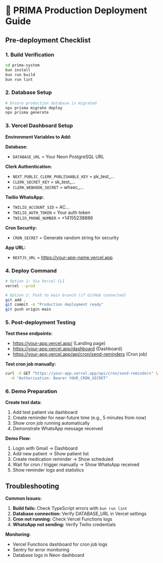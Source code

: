 # 🚀 PRIMA Production Deployment Guide

## Pre-deployment Checklist

### 1. Build Verification
```bash
cd prima-system
bun install
bun run build
bun run lint
```

### 2. Database Setup
```bash
# Ensure production database is migrated
npx prisma migrate deploy
npx prisma generate
```

### 3. Vercel Dashboard Setup

**Environment Variables to Add:**

**Database:**
- `DATABASE_URL` = Your Neon PostgreSQL URL

**Clerk Authentication:**
- `NEXT_PUBLIC_CLERK_PUBLISHABLE_KEY` = pk_test_...
- `CLERK_SECRET_KEY` = sk_test_...  
- `CLERK_WEBHOOK_SECRET` = whsec_...

**Twilio WhatsApp:**
- `TWILIO_ACCOUNT_SID` = AC...
- `TWILIO_AUTH_TOKEN` = Your auth token
- `TWILIO_PHONE_NUMBER` = +14155238886

**Cron Security:**
- `CRON_SECRET` = Generate random string for security

**App URL:**
- `NEXTJS_URL` = https://your-app-name.vercel.app

### 4. Deploy Command
```bash
# Option 1: Via Vercel CLI
vercel --prod

# Option 2: Push to main branch (if GitHub connected)
git add .
git commit -m "Production deployment ready"
git push origin main
```

### 5. Post-deployment Testing

**Test these endpoints:**
- https://your-app.vercel.app/ (Landing page)
- https://your-app.vercel.app/dashboard (Dashboard)
- https://your-app.vercel.app/api/cron/send-reminders (Cron job)

**Test cron job manually:**
```bash
curl -X GET "https://your-app.vercel.app/api/cron/send-reminders" \
  -H "Authorization: Bearer YOUR_CRON_SECRET"
```

### 6. Demo Preparation

**Create test data:**
1. Add test patient via dashboard
2. Create reminder for near-future time (e.g., 5 minutes from now)  
3. Show cron job running automatically
4. Demonstrate WhatsApp message received

**Demo Flow:**
1. Login with Gmail → Dashboard
2. Add new patient → Show patient list
3. Create medication reminder → Show scheduled
4. Wait for cron / trigger manually → Show WhatsApp received
5. Show reminder logs and statistics

## Troubleshooting

**Common Issues:**

1. **Build fails:** Check TypeScript errors with `bun run lint`
2. **Database connection:** Verify DATABASE_URL in Vercel settings
3. **Cron not running:** Check Vercel Functions logs
4. **WhatsApp not sending:** Verify Twilio credentials

**Monitoring:**
- Vercel Functions dashboard for cron job logs
- Sentry for error monitoring
- Database logs in Neon dashboard